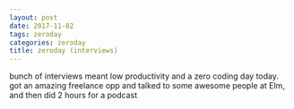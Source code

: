 ```yaml
---
layout: post
date: 2017-11-02
tags: zeroday
categories: zeroday
title: zeroday (interviews)
---
```


bunch of interviews meant low productivity and a zero coding day today. got an amazing freelance opp and talked to some awesome people at Elm, and then did 2 hours for a podcast
